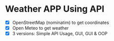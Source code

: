 # Weather APP Using API

- [x] OpenStreetMap (nominatim) to get coordinates
- [x] Open Meteo to get weather
- [x] 3 versions: Simple API Usage, GUI, GUI & OOP